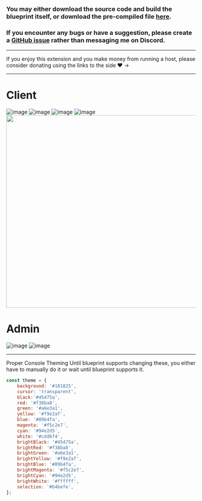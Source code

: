 ### You may either download the source code and build the blueprint itself, or download the pre-compiled file [here](https://github.com/JasonHorkles/darkenate/releases).

### If you encounter any bugs or have a suggestion, please create a [GitHub issue](https://github.com/JasonHorkles/darkenate/issues) rather than messaging me on Discord.

---

If you enjoy this extension and you make money from running a host, please consider donating using the links to the side ❤️ ->

---

# Client
![image](https://github.com/user-attachments/assets/fb70d233-44cb-4c97-add8-99552336ca88)
![image](https://github.com/JasonHorkles/darkenate/assets/51760372/256c6990-3e39-4497-b78e-5eee23d1685f)
![image](https://github.com/JasonHorkles/darkenate/assets/51760372/25525486-cc41-4fe5-a662-c37afb2e9421)
![image](https://github.com/JasonHorkles/darkenate/assets/51760372/e9f25fb0-cbc3-445a-a29a-24d171f591e9)
<img src="https://github.com/JasonHorkles/darkenate/assets/51760372/633cdae3-b627-4de0-8c5c-fe8bd874bde0" height="512">

# Admin
![image](https://github.com/user-attachments/assets/0d1d73bd-060a-4fee-b423-2f50c8814d75)
![image](https://github.com/user-attachments/assets/7e6427bc-599c-46ae-8ba2-7404d1791e2d)

---

Proper Console Theming
Until blueprint supports changing these, you either have to manually do it 
or wait until blueprint supports it.
```js
const theme = {
    background: '#181825',
    cursor: 'transparent',
    black:'#45475a',
    red: '#f38ba8',
    green: '#a6e3a1',
    yellow: '#f9e2af',
    blue: '#89b4fa',
    magenta: '#f5c2e7',
    cyan: '#94e2d5',
    white: '#cdd6f4',
    brightBlack: '#45475a',
    brightRed: '#f38ba8',
    brightGreen: '#a6e3a1',
    brightYellow: '#f9e2af',
    brightBlue: '#89b4fa',
    brightMagenta: '#f5c2e7',
    brightCyan: '#94e2d5',
    brightWhite: '#ffffff',
    selection: '#b4befe',
};
```